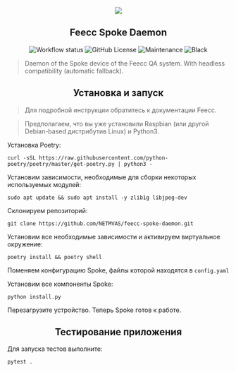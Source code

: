 <p align="center">
    <img src="https://netmvas.github.io/icon.png">
</p>

<h2 align="center">Feecc Spoke Daemon</h2>

<p align="center">
    <img alt="Workflow status" src="https://img.shields.io/github/workflow/status/NETMVAS/feecc-spoke-daemon/Python%20CI">
    <img alt="GitHub License" src="https://img.shields.io/github/license/NETMVAS/feecc-spoke-daemon">
    <img alt="Maintenance" src="https://img.shields.io/maintenance/yes/2021">
    <img alt="Black" src="https://img.shields.io/badge/code%20style-black-000000.svg">
</p>

> Daemon of the Spoke device of the Feecc QA system. With headless compatibility (automatic fallback).

<h2 align="center">Установка и запуск</h2>

> Для подробной инструкции обратитесь к документации Feecc.


> Предполагаем, что вы уже установили Raspbian (или другой Debian-based дистрибутив Linux) и Python3.

Установка Poetry:

`curl -sSL https://raw.githubusercontent.com/python-poetry/poetry/master/get-poetry.py | python3 -`

Установим зависимости, необходимые для сборки некоторых используемых модулей:

`sudo apt update && sudo apt install -y zlib1g libjpeg-dev`

Склонируем репозиторий:

`git clone https://github.com/NETMVAS/feecc-spoke-daemon.git`

Установим все необходимые зависимости и активируем виртуальное окружение:

`poetry install && poetry shell`

Поменяем конфигурацию Spoke, файлы которой находятся в `config.yaml`

Установим все компоненты Spoke:

`python install.py`

Перезагрузите устройство. Теперь Spoke готов к работе.

<h2 align="center">Тестирование приложения</h2>

Для запуска тестов выполните:

`pytest .`
